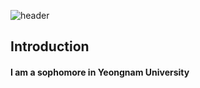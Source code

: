 ![header](https://capsule-render.vercel.app/api?type=waving&color=gradient&height=300&section=header&text=Hello%20world%20!)

## Introduction
#### I am a sophomore in Yeongnam University

<!--
**2-C-Young/2-C-Young** is a ✨ _special_ ✨ repository because its `README.md` (this file) appears on your GitHub profile.

Here are some ideas to get you started:

- 🔭 I’m currently working on ...
- 🌱 I’m currently learning ...
- 👯 I’m looking to collaborate on ...
- 🤔 I’m looking for help with ...
- 💬 Ask me about ...
- 📫 How to reach me: ...
- 😄 Pronouns: ...
- ⚡ Fun fact: ...
-->
